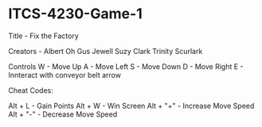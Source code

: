 # ITCS-4230-Game-1
Title - Fix the Factory

Creators - 
Albert Oh
Gus Jewell
Suzy Clark
Trinity Scurlark

Controls
W - Move Up
A - Move Left
S - Move Down
D - Move Right 
E - Innteract with conveyor belt arrow

Cheat Codes:

Alt + L - Gain Points
Alt + W - Win Screen
Alt + "+" - Increase Move Speed
Alt + "-" - Decrease Move Speed